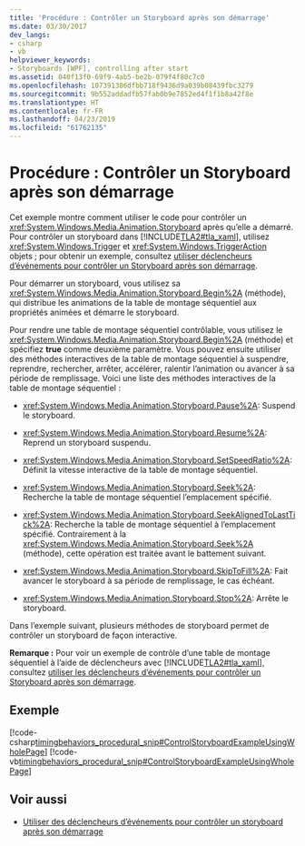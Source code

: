 ```yaml
---
title: 'Procédure : Contrôler un Storyboard après son démarrage'
ms.date: 03/30/2017
dev_langs:
- csharp
- vb
helpviewer_keywords:
- Storyboards [WPF], controlling after start
ms.assetid: 040f13f0-69f9-4ab5-be2b-079f4f80c7c0
ms.openlocfilehash: 107391386dfbb718f9436d9a039b08439fbc3279
ms.sourcegitcommit: 9b552addadfb57fab0b9e7852ed4f1f1b8a42f8e
ms.translationtype: HT
ms.contentlocale: fr-FR
ms.lasthandoff: 04/23/2019
ms.locfileid: "61762135"
---
```

# <a name="how-to-control-a-storyboard-after-it-starts"></a>Procédure : Contrôler un Storyboard après son démarrage
Cet exemple montre comment utiliser le code pour contrôler un <xref:System.Windows.Media.Animation.Storyboard> après qu’elle a démarré. Pour contrôler un storyboard dans [!INCLUDE[TLA2#tla_xaml](../../../../includes/tla2sharptla-xaml-md.md)], utilisez <xref:System.Windows.Trigger> et <xref:System.Windows.TriggerAction> objets ; pour obtenir un exemple, consultez [utiliser déclencheurs d’événements pour contrôler un Storyboard après son démarrage](how-to-use-event-triggers-to-control-a-storyboard-after-it-starts.md).  
  
 Pour démarrer un storyboard, vous utilisez sa <xref:System.Windows.Media.Animation.Storyboard.Begin%2A> (méthode), qui distribue les animations de la table de montage séquentiel aux propriétés animées et démarre le storyboard.  
  
 Pour rendre une table de montage séquentiel contrôlable, vous utilisez le <xref:System.Windows.Media.Animation.Storyboard.Begin%2A> (méthode) et spécifiez **true** comme deuxième paramètre. Vous pouvez ensuite utiliser des méthodes interactives de la table de montage séquentiel à suspendre, reprendre, rechercher, arrêter, accélérer, ralentir l’animation ou avancer à sa période de remplissage. Voici une liste des méthodes interactives de la table de montage séquentiel :  
  
- <xref:System.Windows.Media.Animation.Storyboard.Pause%2A>: Suspend le storyboard.  
  
- <xref:System.Windows.Media.Animation.Storyboard.Resume%2A>: Reprend un storyboard suspendu.  
  
- <xref:System.Windows.Media.Animation.Storyboard.SetSpeedRatio%2A>: Définit la vitesse interactive de la table de montage séquentiel.  
  
- <xref:System.Windows.Media.Animation.Storyboard.Seek%2A>: Recherche la table de montage séquentiel l’emplacement spécifié.  
  
- <xref:System.Windows.Media.Animation.Storyboard.SeekAlignedToLastTick%2A>: Recherche la table de montage séquentiel à l’emplacement spécifié. Contrairement à la <xref:System.Windows.Media.Animation.Storyboard.Seek%2A> (méthode), cette opération est traitée avant le battement suivant.  
  
- <xref:System.Windows.Media.Animation.Storyboard.SkipToFill%2A>: Fait avancer le storyboard à sa période de remplissage, le cas échéant.  
  
- <xref:System.Windows.Media.Animation.Storyboard.Stop%2A>: Arrête le storyboard.  
  
 Dans l’exemple suivant, plusieurs méthodes de storyboard permet de contrôler un storyboard de façon interactive.  
  
 **Remarque :** Pour voir un exemple de contrôle d’une table de montage séquentiel à l’aide de déclencheurs avec [!INCLUDE[TLA2#tla_xaml](../../../../includes/tla2sharptla-xaml-md.md)], consultez [utiliser les déclencheurs d’événements pour contrôler un Storyboard après son démarrage](how-to-use-event-triggers-to-control-a-storyboard-after-it-starts.md).  
  
## <a name="example"></a>Exemple  
 [!code-csharp[timingbehaviors_procedural_snip#ControlStoryboardExampleUsingWholePage](~/samples/snippets/csharp/VS_Snippets_Wpf/timingbehaviors_procedural_snip/CSharp/ControlStoryboardExample.cs#controlstoryboardexampleusingwholepage)]
 [!code-vb[timingbehaviors_procedural_snip#ControlStoryboardExampleUsingWholePage](~/samples/snippets/visualbasic/VS_Snippets_Wpf/timingbehaviors_procedural_snip/visualbasic/controlstoryboardexample.vb#controlstoryboardexampleusingwholepage)]  
  
## <a name="see-also"></a>Voir aussi

- [Utiliser des déclencheurs d’événements pour contrôler un storyboard après son démarrage](how-to-use-event-triggers-to-control-a-storyboard-after-it-starts.md)
